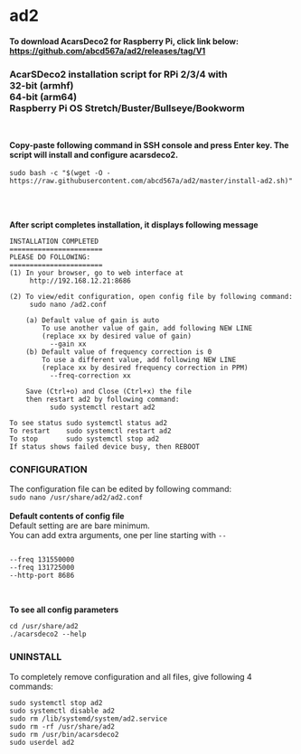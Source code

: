 # ad2
#### To download AcarsDeco2 for Raspberry Pi, click link below:</br>https://github.com/abcd567a/ad2/releases/tag/V1

### AcarSDeco2 installation script for RPi 2/3/4 with </br>32-bit (armhf)</br>64-bit (arm64) </br>Raspberry Pi OS Stretch/Buster/Bullseye/Bookworm
</br>

**Copy-paste following command in SSH console and press Enter key. The script will install and configure acarsdeco2.** </br></br>
`sudo bash -c "$(wget -O - https://raw.githubusercontent.com/abcd567a/ad2/master/install-ad2.sh)" ` </br></br>

</br>

**After script completes installation, it displays following message** </br>

```  
INSTALLATION COMPLETED
=======================
PLEASE DO FOLLOWING:
=======================
(1) In your browser, go to web interface at
     http://192.168.12.21:8686

(2) To view/edit configuration, open config file by following command:
     sudo nano /ad2.conf

    (a) Default value of gain is auto
        To use another value of gain, add following NEW LINE
        (replace xx by desired value of gain)
          --gain xx
    (b) Default value of frequency correction is 0
        To use a different value, add following NEW LINE
        (replace xx by desired frequency correction in PPM)
          --freq-correction xx

    Save (Ctrl+o) and Close (Ctrl+x) the file
    then restart ad2 by following command:
          sudo systemctl restart ad2

To see status sudo systemctl status ad2
To restart    sudo systemctl restart ad2
To stop       sudo systemctl stop ad2
If status shows failed device busy, then REBOOT
```

### CONFIGURATION </br>
The configuration file can be edited by following command: </br>
`sudo nano /usr/share/ad2/ad2.conf ` </br></br>
**Default contents of config file**</br>
Default setting are are bare minimum. </br>
You can add extra arguments, one per line starting with `--` </br>
```

--freq 131550000
--freq 131725000
--http-port 8686

```
</br>

**To see all config parameters** </br>
```
cd /usr/share/ad2
./acarsdeco2 --help
```

### UNINSTALL </br>
To completely remove configuration and all files, give following 4 commands:</br>
```
sudo systemctl stop ad2 
sudo systemctl disable ad2 
sudo rm /lib/systemd/system/ad2.service 
sudo rm -rf /usr/share/ad2 
sudo rm /usr/bin/acarsdeco2  
sudo userdel ad2  
```

